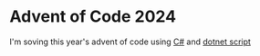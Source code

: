 # Advent of Code 2024

I'm soving this year's advent of code using [C#](https://learn.microsoft.com/en-us/dotnet/) and [dotnet script](https://github.com/dotnet-script/dotnet-script)


